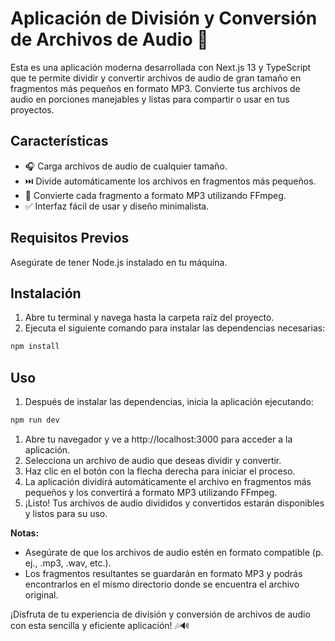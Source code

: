 # Aplicación de División y Conversión de Archivos de Audio 🎵

Esta es una aplicación moderna desarrollada con Next.js 13 y TypeScript que te permite dividir y convertir archivos de audio de gran tamaño en fragmentos más pequeños en formato MP3. Convierte tus archivos de audio en porciones manejables y listas para compartir o usar en tus proyectos.

## Características

- 🎧 Carga archivos de audio de cualquier tamaño.
- ⏭️ Divide automáticamente los archivos en fragmentos más pequeños.
- 🔄 Convierte cada fragmento a formato MP3 utilizando FFmpeg.
- ✅ Interfaz fácil de usar y diseño minimalista.

## Requisitos Previos

Asegúrate de tener Node.js instalado en tu máquina.

## Instalación

1. Abre tu terminal y navega hasta la carpeta raíz del proyecto.
2. Ejecuta el siguiente comando para instalar las dependencias necesarias:

```bash
npm install
```

## Uso

1. Después de instalar las dependencias, inicia la aplicación ejecutando:

```bash
npm run dev
```

1. Abre tu navegador y ve a http://localhost:3000 para acceder a la aplicación.
2. Selecciona un archivo de audio que deseas dividir y convertir.
3. Haz clic en el botón con la flecha derecha para iniciar el proceso.
4. La aplicación dividirá automáticamente el archivo en fragmentos más pequeños y los convertirá a formato MP3 utilizando FFmpeg.
5. ¡Listo! Tus archivos de audio divididos y convertidos estarán disponibles y listos para su uso.

**Notas:**
- Asegúrate de que los archivos de audio estén en formato compatible (p. ej., .mp3, .wav, etc.).
- Los fragmentos resultantes se guardarán en formato MP3 y podrás encontrarlos en el mismo directorio donde se encuentra el archivo original.

¡Disfruta de tu experiencia de división y conversión de archivos de audio con esta sencilla y eficiente aplicación! 🎶🔊
